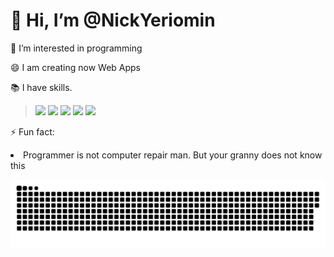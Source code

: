 <h1>👋 Hi, I’m @NickYeriomin</h1>
<p>👀 I’m interested in programming</p>
<p>😄 I am creating now Web Apps</p>
<p>📚 I have skills. <blockquote>
  <img src='https://img.shields.io/badge/-C++-brightgreen'><img>
  <img src='https://img.shields.io/badge/-C%23-red'><img>
  <img src='https://img.shields.io/badge/-Python-green'><img>
  <img src='https://img.shields.io/badge/-JavaScript-orange'><img>
  <img src='https://img.shields.io/badge/-TypeScript-blue'><img> </blockquote> </p>
<p>⚡ Fun fact:
  <li>Programmer is not computer repair man. But your granny does not know this </li>
</p>
<img src='contributions.svg'> 
